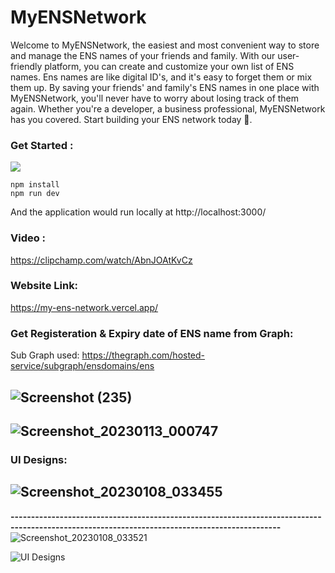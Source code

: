 # MyENSNetwork

Welcome to MyENSNetwork, the easiest and most convenient way to store and manage the ENS names of your friends and family. With our user-friendly platform, you can create and customize your own list of ENS names. Ens names are like digital ID's, and it's easy to forget them or mix them up. By saving your friends' and family's ENS names in one place with MyENSNetwork, you'll never have to worry about losing track of them again. Whether you're a developer, a business professional, MyENSNetwork has you covered. Start building your ENS network today 💪.

### Get Started :
![](https://img.shields.io/badge/Next.js-💪-blue)

```
npm install
npm run dev
```
And the application would run locally at http://localhost:3000/

### Video :
https://clipchamp.com/watch/AbnJOAtKvCz

### Website Link:
https://my-ens-network.vercel.app/

### Get Registeration & Expiry date of ENS name from Graph:
Sub Graph used: https://thegraph.com/hosted-service/subgraph/ensdomains/ens

![Screenshot (235)](https://user-images.githubusercontent.com/61940373/212151558-8ec06a0e-aa45-4897-8273-788290ceebc6.png)
-------------------------------------------------------------------------------------------------------------------------------------
![Screenshot_20230113_000747](https://user-images.githubusercontent.com/61940373/212151265-d37b5edc-cd65-46b6-8412-10a55a140b58.png)
-------------------------------------------------------------------------------------------------------------------------------------


### UI Designs:

![Screenshot_20230108_033455](https://user-images.githubusercontent.com/61940373/211172511-b85cc3bc-1e8e-4ef5-9043-6a6dff8a69a5.png)
----------------------------------------------------------------------------------------------------------------------------------------------
**----------------------------------------------------------------------------------------------------------------------------------------------**
![Screenshot_20230108_033521](https://user-images.githubusercontent.com/61940373/211172531-012ab209-5e70-4344-84e2-75dec672d1b4.png)

![UI Designs](https://user-images.githubusercontent.com/61940373/211172156-2e0dee11-961a-43d2-9c98-c15f45395953.png)


